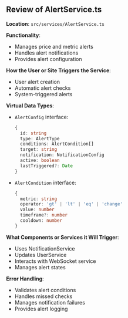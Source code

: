 ## Review of AlertService.ts

**Location**: `src/services/AlertService.ts`

**Functionality**:
- Manages price and metric alerts
- Handles alert notifications
- Provides alert configuration

**How the User or Site Triggers the Service**:
- User alert creation
- Automatic alert checks
- System-triggered alerts

**Virtual Data Types**:
- `AlertConfig` interface:
  ```typescript
  {
    id: string
    type: AlertType
    conditions: AlertCondition[]
    target: string
    notification: NotificationConfig
    active: boolean
    lastTriggered?: Date
  }
  ```
- `AlertCondition` interface:
  ```typescript
  {
    metric: string
    operator: 'gt' | 'lt' | 'eq' | 'change'
    value: number
    timeframe?: number
    cooldown: number
  }
  ```

**What Components or Services it Will Trigger**:
- Uses NotificationService
- Updates UserService
- Interacts with WebSocket service
- Manages alert states

**Error Handling**:
- Validates alert conditions
- Handles missed checks
- Manages notification failures
- Provides alert logging
